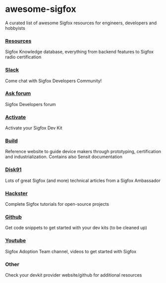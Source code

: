 # awesome-sigfox

A curated list of awesome Sigfox resources for engineers, developers and hobbyists

### [Resources](https://resources.sigfox.com)
Sigfox Knowledge database, everything from backend features to Sigfox radio certification

### [Slack](https://sigfoxbuilders.herokuapp.com)
Come chat with Sigfox Developers Community!

### [Ask forum](https://ask.sigfox.com)
Sigfox Developers forum

### [Activate](https://buy.sigfox.com/activate)
Activate your Sigfox Dev Kit

### [Build](https://build.sigfox.com)
Reference website to guide device makers through prototyping, certification and industrialization. Contains also Sensit documentation

### [Disk91](http://disk91.com)
Lots of great Sigfox (and more) technical articles from a Sigfox Ambassador

### [Hackster](https://www.hackster.io/sigfox)
Complete Sigfox tutorials for open-source projects

### [Github](https://github.com/sigfox)
Get code snippets to get started with your dev kits (to be cleaned up)

### [Youtube]( https://www.youtube.com/playlist?list=PLcw1TnahFRW9ebM_pZ_bh3SIRFiecJXnH)
Sigfox Adoption Team channel, videos to get started with Sigfox

### Other
Check your devkit provider website/github for additional resources

